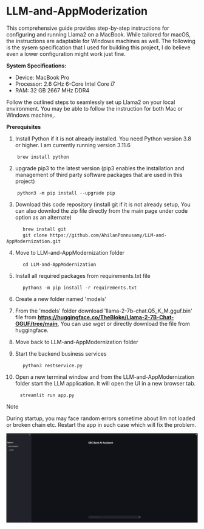 # LLM-and-AppModerization

This comprehensive guide provides step-by-step instructions for configuring and running Llama2 on a MacBook. While tailored for macOS, the instructions are adaptable for Windows machines as well. 
The following is the sysem specification that I used for building this project, I do believe even a lower configuration might work just fine.

**System Specifications:**

- Device: MacBook Pro
- Processor: 2.6 GHz 6-Core Intel Core i7
- RAM: 32 GB 2667 MHz DDR4

Follow the outlined steps to seamlessly set up Llama2 on your local environment. You may be able to follow the instruction for both Mac or Windows machine,.

**Prerequisites**

1.  Install Python if it is not already installed. You need Python version 3.8 or higher. I am currently running version 3.11.6
   
  ```
      brew install python
   ```

2. upgrade pip3 to the latest version (pip3 enables the installation and management of third party software packages that are used in this project)

  ```
      python3 -m pip install --upgrade pip
  ```

3. Download this code repository (install git if it is not already setup, You can also downlod the zip file directly from the main page under code option as an alternate)

```
      brew install git
      git clone https://github.com/AhilanPonnusamy/LLM-and-AppModernization.git
```

4. Move to LLM-and-AppModernization folder

```
      cd LLM-and-AppModernization
```

5. Install all required packages from requirements.txt file
```
      python3 -m pip install -r requirements.txt
```

6. Create a new folder named 'models'
   
7. From the 'models' folder download 'llama-2-7b-chat.Q5_K_M.gguf.bin' file from **https://huggingface.co/TheBloke/Llama-2-7B-Chat-GGUF/tree/main**, You can use wget or directly download the file from huggingface.

8. Move back to LLM-and-AppModernization folder

9. Start the backend business services
```
      python3 restservice.py
```
10. Open a new terminal window and from the LLM-and-AppModernization folder start the LLM application. It will open the UI in a new browser tab.
```
     streamlit run app.py
```
>[!NOTE]
>During startup, you may face random errors sometime about llm not loaded or broken chain etc. Restart the app in such case which will fix the problem.

![App UI](./images/LLMUI.jpg)    
